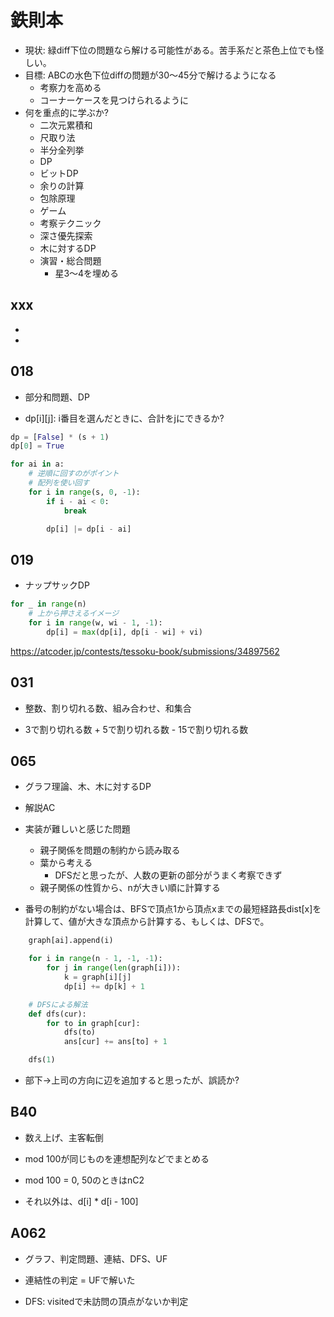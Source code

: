 # 鉄則本

- 現状: 緑diff下位の問題なら解ける可能性がある。苦手系だと茶色上位でも怪しい。
- 目標: ABCの水色下位diffの問題が30〜45分で解けるようになる
  - 考察力を高める
  - コーナーケースを見つけられるように
- 何を重点的に学ぶか?
  - 二次元累積和
  - 尺取り法
  - 半分全列挙
  - DP
  - ビットDP
  - 余りの計算
  - 包除原理
  - ゲーム
  - 考察テクニック
  - 深さ優先探索
  - 木に対するDP
  - 演習・総合問題
    - 星3〜4を埋める

## xxx

-
- 

## 018

- 部分和問題、DP

- dp[i][j]: i番目を選んだときに、合計をjにできるか?

```py
dp = [False] * (s + 1)
dp[0] = True

for ai in a:
    # 逆順に回すのがポイント
    # 配列を使い回す
    for i in range(s, 0, -1):
        if i - ai < 0:
            break

        dp[i] |= dp[i - ai]
```

## 019

- ナップサックDP

```py
for _ in range(n)
    # 上から押さえるイメージ
    for i in range(w, wi - 1, -1):
        dp[i] = max(dp[i], dp[i - wi] + vi)
```

https://atcoder.jp/contests/tessoku-book/submissions/34897562

## 031

- 整数、割り切れる数、組み合わせ、和集合

- 3で割り切れる数 + 5で割り切れる数 - 15で割り切れる数

## 065

- グラフ理論、木、木に対するDP

- 解説AC
- 実装が難しいと感じた問題
  - 親子関係を問題の制約から読み取る
  - 葉から考える
    - DFSだと思ったが、人数の更新の部分がうまく考察できず
  - 親子関係の性質から、nが大きい順に計算する
- 番号の制約がない場合は、BFSで頂点1から頂点xまでの最短経路長dist[x]を計算して、値が大きな頂点から計算する、もしくは、DFSで。

```py
    graph[ai].append(i)

    for i in range(n - 1, -1, -1):
        for j in range(len(graph[i])):
            k = graph[i][j]
            dp[i] += dp[k] + 1      

    # DFSによる解法
    def dfs(cur):
        for to in graph[cur]:
            dfs(to)
            ans[cur] += ans[to] + 1

    dfs(1)
```

- 部下→上司の方向に辺を追加すると思ったが、誤読か?

## B40

- 数え上げ、主客転倒

- mod 100が同じものを連想配列などでまとめる
- mod 100 = 0, 50のときはnC2
- それ以外は、d[i] * d[i - 100]

## A062

- グラフ、判定問題、連結、DFS、UF

- 連結性の判定 = UFで解いた
- DFS: visitedで未訪問の頂点がないか判定
